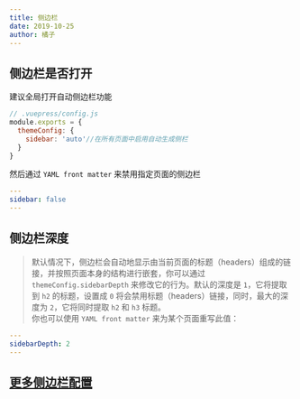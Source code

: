 ```yaml
---
title: 侧边栏
date: 2019-10-25
author: 橘子
---
```


## 侧边栏是否打开

建议全局打开自动侧边栏功能

```javascript
// .vuepress/config.js
module.exports = {
  themeConfig: {
    sidebar: 'auto'//在所有页面中启用自动生成侧栏
  }
}
```

然后通过 `YAML front matter` 来禁用指定页面的侧边栏

```yaml
---
sidebar: false
---
```

## 侧边栏深度
  
> 默认情况下，侧边栏会自动地显示由当前页面的标题（headers）组成的链接，并按照页面本身的结构进行嵌套，你可以通过 `themeConfig.sidebarDepth` 来修改它的行为。默认的深度是 `1`，它将提取到 `h2` 的标题，设置成 `0` 将会禁用标题（headers）链接，同时，最大的深度为 `2`，它将同时提取 `h2` 和 `h3` 标题。  
> 你也可以使用 `YAML front matter` 来为某个页面重写此值：

```yaml
---
sidebarDepth: 2
---
```

## [更多侧边栏配置](https://vuepress.vuejs.org/zh/theme/default-theme-config.html#%E4%BE%A7%E8%BE%B9%E6%A0%8F)
